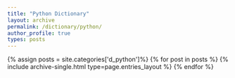 ```yaml
---
title: "Python Dictionary"
layout: archive
permalink: /dictionary/python/
author_profile: true
types: posts
---
```


{% assign posts = site.categories['d_python']%}
{% for post in posts %}
  {% include archive-single.html type=page.entries_layout %}
{% endfor %}